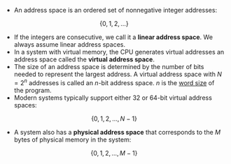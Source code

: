 * An address space is an ordered set of nonnegative integer addresses:

$$\{0,1,2,\dots\}$$

* If the integers are consecutive, we call it a **linear address space**. We always assume linear address spaces.
* In a system with virtual memory, the CPU generates virtual addresses an address space called the **virtual address space**.
* The size of an address space is determined by the number of bits needed to represent the largest address. A virtual address space with $N=2^n$ addresses is called an $n$-bit address space. $n$ is the [word size](Information%20Storage#^3e73dc) of the program.
* Modern systems typically support either 32 or 64-bit virtual address spaces:

$$\{0,1,2,\dots,N-1\}$$

* A system also has a **physical address space** that corresponds to the $M$ bytes of physical memory in the system:

$$\{0,1,2,\dots,M-1\}$$





